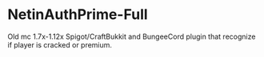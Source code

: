 # NetinAuthPrime-Full

Old mc 1.7x-1.12x Spigot/CraftBukkit and BungeeCord plugin that recognize if player is cracked or premium.
